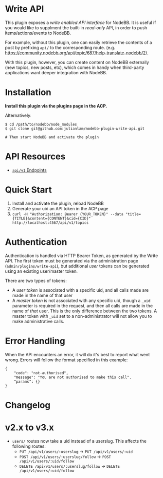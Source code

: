 # Write API

This plugin exposes a *write enabled API interface* for NodeBB. It is useful if you would like to supplment the built-in *read-only* API, in order to push items/actions/events to NodeBB.

For example, without this plugin, one can easily retrieve the contents of a post by prefixing `api/` to the corresponding route. (e.g. https://community.nodebb.org/api/topic/687/help-translate-nodebb/2).

With this plugin, however, you can create content on NodeBB externally (new topics, new posts, etc), which comes in handy when third-party applications want deeper integration with NodeBB.

# Installation

**Install this plugin via the plugins page in the ACP.**

Alternatively:

```
$ cd /path/to/nodebb/node_modules
$ git clone git@github.com:julianlam/nodebb-plugin-write-api.git

# Then start NodeBB and activate the plugin
```

# API Resources

* [`api/v1` Endpoints](routes/v1/readme.md)

# Quick Start

1. Install and activate the plugin, reload NodeBB
1. Generate your uid an API token in the ACP page
1. `curl -H "Authorization: Bearer {YOUR_TOKEN}" --data "title={TITLE}&content={CONTENT}&cid={CID}" http://localhost:4567/api/v1/topics`

# Authentication

Authentication is handled via HTTP Bearer Token, as generated by the Write API. The first token must be generated via the administration page (`admin/plugins/write-api`), but additional *user* tokens can be generated using an existing user/master token.

There are two types of tokens:
  * A *user token* is associated with a specific uid, and all calls made are made in the name of that user
  * A *master token* is not associated with any specific uid, though a `_uid` parameter is required in the request, and then all calls are made in the name of *that* user.
    This is the only difference between the two tokens. A master token with `_uid` set to a non-administrator will not allow you to make administrative calls.

# Error Handling

When the API encounters an error, it will do it's best to report what went wrong. Errors will follow the format specified in this example:

    {
        "code": "not-authorised",
        "message": "You are not authorised to make this call",
        "params": {}
    }

# Changelog

# v2.x to v3.x

* `users/` routes now take a uid instead of a userslug. This affects the following routes:
    * `PUT /api/v1/users/:userslug` -> `PUT /api/v1/users/:uid`
    * `POST /api/v1/users/:userslug/follow` -> `POST /api/v1/users/:uid/follow`
    * `DELETE /api/v1/users/:userslug/follow` -> `DELETE /api/v1/users/:uid/follow`
